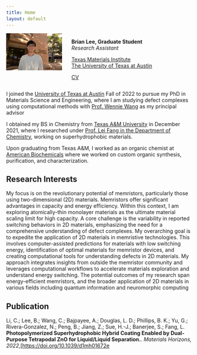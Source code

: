 ```yaml
---
title: Home
layout: default
---
```


<div id="twosided">
<div id="left" style="float: left; max-width: 30%;border: 10px">
    <img src="images/brian_headshot.JPG" />
</div>
<div id="right" style="float: right; width: 65%; vertical-align: middle;">
<p> <b>Brian Lee, Graduate Student</b> <br> <em>Research Assistant</em> </p>
<p> <a href="https://wangmaterialsgroup.com/" target="blank">Texas Materials Institute</a><br>
<a href="https://utexas.edu" target="blank">The University of Texas at Austin</a></p>
<p> <a href="files/brianlee_cv.pdf">CV </a> </p>
</div>
</div>
<div id="clearer" style="clear: both"> </div>

I joined the [University of Texas at Austin](https://utexas.edu) Fall of 2022 to pursue my PhD in Materials Science and Engineering, where I am studying defect complexes using computational methods with [Prof. Wennie Wang](https://www.che.utexas.edu/people/faculty/wang) as my principal advisor

I obtained my BS in Chemistry from [Texas A&M University](http://tamu.edu/) in December 2021, where I researched under [Prof. Lei Fang in the Department of Chemistry](https://www.chem.tamu.edu/rgroup/fang/), working on superhydrophobic materials.

Upon graduating from Texas A&M, I worked as an organic chemist at [American Biochemicals](https://www.americanbiochemicals.com/) where we worked on custom organic synthesis, purification, and characterization.

<h2>Research Interests</h2>

<p>

My focus is on the revolutionary potential of memristors, particularly those using two-dimensional (2D) materials. Memristors offer significant advantages in capacity and energy efficiency. Within this context, I am exploring atomically-thin monolayer materials as the ultimate material scaling limit for high capacity. A core challenge is the variability in reported switching behaviors in 2D materials, emphasizing the need for a comprehensive understanding of defect complexes. My overarching goal is to expedite the application of 2D materials in memristive technologies. This involves computer-assisted predictions for materials with low switching energy, identification of optimal materials for memristor devices, and creating computational tools for understanding defects in 2D materials. My approach integrates insights from outside the memristor community and leverages computational workflows to accelerate materials exploration and understand energy switching. The potential outcomes of my research span energy-efficient memristors, and the broader application of 2D materials in various fields including quantum information and neuromorphic computing

<h2>Publication</h2>

<p>

Li, C.; Lee, B.; Wang, C.; Bajpayee, A.; Douglas, L. D.; Phillips, B. K.; Yu, G.; Rivera-Gonzalez,
N.; Peng, B.; Jiang, Z.; Sue, H.-J.; Banerjee, S.; Fang, L.
 <b>Photopolymerized Superhydrophobic
Hybrid Coating Enabled by Dual-Purpose Tetrapodal ZnO for Liquid/Liquid Separation.</b>.
<em>Materials Horizons, 2022</em>,[https://doi.org/10.1039/d1mh01672e

</p>

